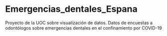 # Emergencias_dentales_Espana
Proyecto de la UOC sobre visualización de datos. Datos de encuestas a odontólogos sobre emergencias dentales en el confinamiento por COVID-19
